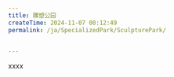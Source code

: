 ```yaml
---
title: 雕塑公园
createTime: 2024-11-07 00:12:49
permalink: /ja/SpecializedPark/SculpturePark/


---
```


xxxx